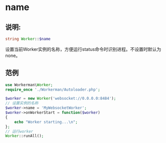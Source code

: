 # name

## 说明:
```php
string Worker::$name
```

设置当前Worker实例的名称，方便运行status命令时识别进程。不设置时默认为none。


## 范例

```php
use Workerman\Worker;
require_once './Workerman/Autoloader.php';

$worker = new Worker('websocket://0.0.0.0:8484');
// 设置实例的名称
$worker->name = 'MyWebsocketWorker';
$worker->onWorkerStart = function($worker)
{
    echo "Worker starting...\n";
};
// 运行worker
Worker::runAll();
```
